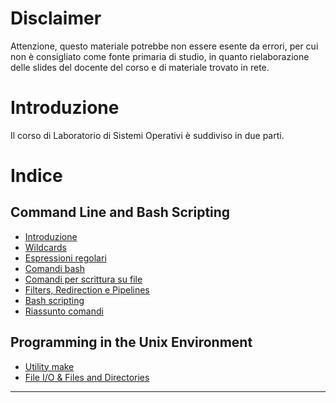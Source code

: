 # Disclaimer
Attenzione, questo materiale potrebbe non essere esente da errori, per cui non è consigliato come fonte primaria di studio, in quanto rielaborazione delle slides del docente del corso e di materiale trovato in rete.

# Introduzione

Il corso di Laboratorio di Sistemi Operativi è suddiviso in due parti.

# Indice

## Command Line and Bash Scripting

* [Introduzione](/Prima_parte/Introduzione_prima_parte.md)
* [Wildcards](/Prima_parte/Wildcards.md)
* [Espressioni regolari](/Prima_parte/Espressioni_regolari.md)
* [Comandi bash](/Prima_parte/Comandi_bash.md)
* [Comandi per scrittura su file](/Prima_parte/Comandi_scrittura_su_file.md)
* [Filters, Redirection e Pipelines](/Prima_parte/Filters_Redirections_Pipelines.md)
* [Bash scripting](/Prima_parte/Bash_scripting.md)
* [Riassunto comandi](/Prima_parte/Comandi.md)

## Programming in the Unix Environment

* [Utility make](/Seconda_parte/Utility_make.md)
* [File I/O & Files and Directories](/Seconda_parte/File_IO_Files_Directories.md)

****************************************